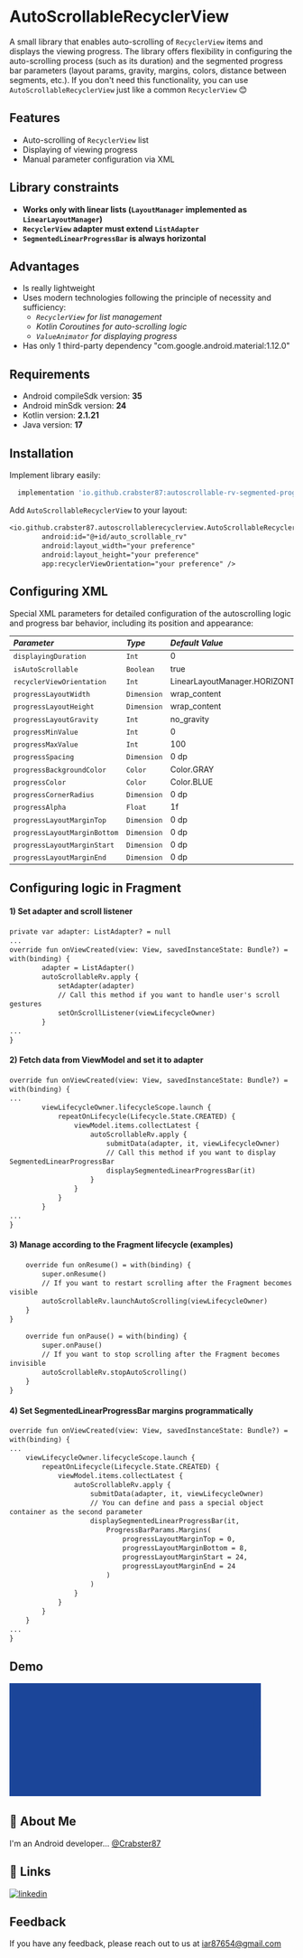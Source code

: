 
# AutoScrollableRecyclerView

A small library that enables auto-scrolling of `RecyclerView` items and displays the viewing progress. The library offers flexibility in configuring the auto-scrolling process (such as its duration) and the segmented progress bar parameters (layout params, gravity, margins, colors, distance between segments, etc.). If you don't need this functionality, you can use `AutoScrollableRecyclerView` just like a common `RecyclerView` 😊


## Features

- Auto-scrolling of `RecyclerView` list
- Displaying of viewing progress
- Manual parameter configuration via XML


## Library constraints
- **Works only with linear lists (`LayoutManager` implemented as `LinearLayoutManager`)**
- **`RecyclerView` adapter must extend `ListAdapter`**
- **`SegmentedLinearProgressBar` is always horizontal**
## Advantages
- Is really lightweight
- Uses modern technologies following the principle of necessity and sufficiency:
  -  _`RecyclerView` for list management_
  -  _Kotlin Coroutines for auto-scrolling logic_
  -  _`ValueAnimator` for displaying progress_
- Has only 1 third-party dependency "com.google.android.material:1.12.0"
## Requirements
- Android compileSdk version: **35**
- Android minSdk version: **24**
- Kotlin version: **2.1.21**
- Java version: **17**
## Installation

Implement library easily:

```bash
  implementation 'io.github.crabster87:autoscrollable-rv-segmented-progress:1.0.1'
```
Add `AutoScrollableRecyclerView` to your layout:    
```
<io.github.crabster87.autoscrollablerecyclerview.AutoScrollableRecyclerView
        android:id="@+id/auto_scrollable_rv"
        android:layout_width="your preference"
        android:layout_height="your preference"
        app:recyclerViewOrientation="your preference" />
```
## Configuring XML

Special XML parameters for detailed configuration of the autoscrolling logic and progress bar behavior, including its position and appearance:

| _Parameter_ | _Type_     | _Default Value_                |
| :-------- | :------- | :------------------------- |
| `displayingDuration` | `Int` | 0 |
| `isAutoScrollable` | `Boolean` | true |
| `recyclerViewOrientation` | `Int` | LinearLayoutManager.HORIZONTAL |
| `progressLayoutWidth` | `Dimension` | wrap_content |
| `progressLayoutHeight` | `Dimension` | wrap_content |
| `progressLayoutGravity` | `Int` | no_gravity |
| `progressMinValue` | `Int` | 0 |
| `progressMaxValue` | `Int` | 100 |
| `progressSpacing` | `Dimension` | 0 dp |
| `progressBackgroundColor` | `Color` | Color.GRAY |
| `progressColor` | `Color` | Color.BLUE |
| `progressCornerRadius` | `Dimension` | 0 dp |
| `progressAlpha` | `Float` | 1f |
| `progressLayoutMarginTop` | `Dimension` | 0 dp |
| `progressLayoutMarginBottom` | `Dimension` | 0 dp |
| `progressLayoutMarginStart` | `Dimension` | 0 dp |
| `progressLayoutMarginEnd` | `Dimension` | 0 dp |


## Configuring logic in Fragment
#### 1) Set adapter and scroll listener
```
private var adapter: ListAdapter? = null
...
override fun onViewCreated(view: View, savedInstanceState: Bundle?) = with(binding) {
        adapter = ListAdapter()
        autoScrollableRv.apply {
            setAdapter(adapter)
            // Call this method if you want to handle user's scroll gestures
            setOnScrollListener(viewLifecycleOwner)
        }
...
}
```
#### 2) Fetch data from ViewModel and set it to adapter
```
override fun onViewCreated(view: View, savedInstanceState: Bundle?) = with(binding) {
...        
        viewLifecycleOwner.lifecycleScope.launch {
            repeatOnLifecycle(Lifecycle.State.CREATED) {
                viewModel.items.collectLatest {
                    autoScrollableRv.apply {
                        submitData(adapter, it, viewLifecycleOwner)
                        // Call this method if you want to display SegmentedLinearProgressBar
                        displaySegmentedLinearProgressBar(it)
                    }
                }
            }
        }
...        
}
```
#### 3) Manage according to the Fragment lifecycle (examples)
```
    override fun onResume() = with(binding) {
        super.onResume()
        // If you want to restart scrolling after the Fragment becomes visible
        autoScrollableRv.launchAutoScrolling(viewLifecycleOwner)
    }
}
```
```
    override fun onPause() = with(binding) {
        super.onPause()
        // If you want to stop scrolling after the Fragment becomes invisible
        autoScrollableRv.stopAutoScrolling()
    }
}
```
#### 4) Set SegmentedLinearProgressBar margins programmatically
```
override fun onViewCreated(view: View, savedInstanceState: Bundle?) = with(binding) {
...        
    viewLifecycleOwner.lifecycleScope.launch {
        repeatOnLifecycle(Lifecycle.State.CREATED) {
            viewModel.items.collectLatest {
                autoScrollableRv.apply {
                    submitData(adapter, it, viewLifecycleOwner)
                    // You can define and pass a special object container as the second parameter
                    displaySegmentedLinearProgressBar(it,
                        ProgressBarParams.Margins(
                            progressLayoutMarginTop = 0,
                            progressLayoutMarginBottom = 8,
                            progressLayoutMarginStart = 24,
                            progressLayoutMarginEnd = 24
                        )
                    )
                }
            }
        }
    }
...        
}
```
## Demo

![](assets/autoscrolling_demo.gif)


## 🚀 About Me
I'm an Android developer... [@Crabster87](https://github.com/Crabster87)


## 🔗 Links
[![linkedin](https://img.shields.io/badge/linkedin-0A66C2?style=for-the-badge&logo=linkedin&logoColor=white)](https://www.linkedin.com/in/alexey-rudakov-5684b42a8//)


## Feedback

If you have any feedback, please reach out to us at iar87654@gmail.com

